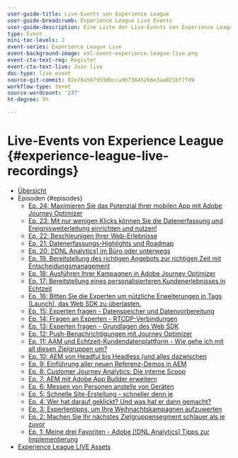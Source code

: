 ```yaml
---
user-guide-title: Live-Events von Experience League
user-guide-breadcrumb: Experience League Live Events
user-guide-description: Eine Liste der Live-Events von Experience League
type: Event
mini-toc-levels: 2
event-series: Experience League Live
event-background-image: exl-event-experience-league-live.png
event-cta-text-reg: Register
event-cta-text-live: Join live
doc-type: live event
source-git-commit: 02e78a5b7959dbcca9b73845266e3aa021bf7fd9
workflow-type: tm+mt
source-wordcount: '237'
ht-degree: 9%

---
```



# Live-Events von Experience League {#experience-league-live-recordings}

+ [Übersicht](overview.md)
+ Episoden {#episodes}
   + [Ep. 24: Maximieren Sie das Potenzial Ihrer mobilen App mit Adobe Journey Optimizer](episodes/exl-live-episode-5-24-23.md)
   + [Ep. 23: Mit nur wenigen Klicks können Sie die Datenerfassung und Ereignisweiterleitung einrichten und nutzen!](episodes/exl-live-episode-4-25-23.md)
   + [Ep. 22: Beschleunigen Ihrer Web-Erlebnisse](episodes/exl-live-episode-2-16-23.md)
   + [Ep. 21: Datenerfassungs-Highlights und Roadmap](episodes/exl-live-episode-1-26-23.md)
   + [Ep. 20: [!DNL Analytics] im Büro oder unterwegs](episodes/exl-live-episode-11-18-22.md)
   + [Ep. 19. Bereitstellung des richtigen Angebots zur richtigen Zeit mit Entscheidungsmanagement](episodes/exl-live-episode-10-25-22.md)
   + [Ep. 18: Ausführen Ihrer Kampagnen in Adobe Journey Optimizer](episodes/exl-live-episode-09-22-22.md)
   + [Ep. 17: Bereitstellung eines personalisierteren Kundenerlebnisses in Echtzeit](episodes/exl-live-episode-09-20-22.md)
   + [Ep. 16: Bitten Sie die Experten um nützliche Erweiterungen in Tags (Launch), das Web SDK zu überlasten.](episodes/exl-live-episode-08-23-22.md)
   + [Ep. 15: Experten fragen - Datenspeicher und Datenvorbereitung](episodes/exl-live-episode-07-21-22.md)
   + [Ep. 14: Fragen an Experten - RTCDP-Verbindungen](episodes/exl-live-episode-06-23-22.md)
   + [Ep. 13: Experten fragen - Grundlagen des Web SDK](episodes/exl-live-episode-05-26-22.md)
   + [Ep. 12: Push-Benachrichtigungen mit Journey Optimizer](episodes/exl-live-episode-05-12-22.md)
   + [Ep. 11: AAM und Echtzeit-Kundendatenplattform - Wie gehe ich mit all diesen Zielgruppen um?](episodes/exl-live-episode-04-28-22.md)
   + [Ep. 10: AEM von Headful bis Headless (und alles dazwischen](episodes/exl-live-episode-04-21-22.md)
   + [Ep. 9: Einführung aller neuen Referenz-Demos in AEM](episodes/exl-live-episode-02-03-22.md)
   + [Ep. 8: Customer Journey Analytics: Die interne Scoop](episodes/exl-live-episode-08.md)
   + [Ep. 7: AEM mit Adobe App Builder erweitern](episodes/exl-live-episode-07.md)
   + [Ep. 6: Messen von Personen anstelle von Geräten](episodes/exl-live-episode-06.md)
   + [Ep. 5: Schnelle Site-Erstellung - schneller denn je](episodes/exl-live-episode-05.md)
   + [Ep. 4: Wer hat darauf geklickt? Und was hat er dann gemacht?](episodes/exl-live-episode-04.md)
   + [Ep. 3: Expertentipps, um Ihre Weihnachtskampagnen aufzuwerten](episodes/exl-live-episode-03.md)
   + [Ep. 2: Machen Sie Ihr nächstes Zielgruppensegment schlauer als je zuvor](episodes/exl-live-episode-02.md)
   + [Ep. 1: Meine drei Favoriten - Adobe [!DNL Analytics] Tipps zur Implementierung](episodes/exl-live-episode-01.md)
+ [Experience League LIVE Assets](exl-live-assets.md)
